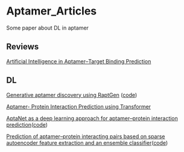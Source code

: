 # Aptamer_Articles
Some paper about DL in aptamer

## Reviews
[Artificial Intelligence in Aptamer–Target Binding Prediction](https://www.mdpi.com/1422-0067/22/7/3605)


## DL
[Generative aptamer discovery using RaptGen](https://www.nature.com/articles/s43588-022-00249-6) ([code](https://github.com/hmdlab/raptgen))

[Aptamer- Protein Interaction Prediction using Transformer](https://ieeexplore.ieee.org/abstract/document/9736493)

[AptaNet as a deep learning approach for aptamer–protein interaction prediction](https://www.nature.com/articles/s41598-021-85629-0)([code](https://github.com/nedaemami/AptaNet))


[Prediction of aptamer–protein interacting pairs based on sparse autoencoder feature extraction and an ensemble classifier](https://www.sciencedirect.com/science/article/pii/S0025556418305923)([code](https://github.com/yq342/Aptamer-predictor))
